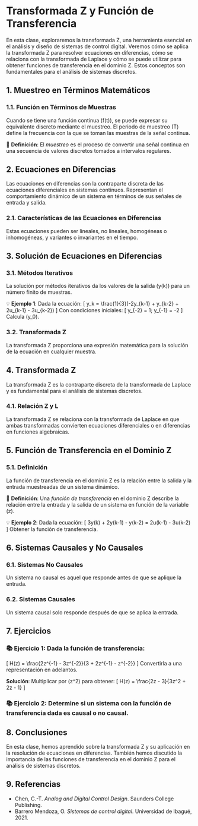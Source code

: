 # Transformada Z y Función de Transferencia

En esta clase, exploraremos la transformada Z, una herramienta esencial en el análisis y diseño de sistemas de control digital. Veremos cómo se aplica la transformada Z para resolver ecuaciones en diferencias, cómo se relaciona con la transformada de Laplace y cómo se puede utilizar para obtener funciones de transferencia en el dominio Z. Estos conceptos son fundamentales para el análisis de sistemas discretos.

## 1. Muestreo en Términos Matemáticos

### 1.1. Función en Términos de Muestras
Cuando se tiene una función continua \(f(t)\), se puede expresar su equivalente discreto mediante el muestreo. El periodo de muestreo \(T\) define la frecuencia con la que se toman las muestras de la señal continua.

🔑 **Definición**: El *muestreo* es el proceso de convertir una señal continua en una secuencia de valores discretos tomados a intervalos regulares.

## 2. Ecuaciones en Diferencias

Las ecuaciones en diferencias son la contraparte discreta de las ecuaciones diferenciales en sistemas continuos. Representan el comportamiento dinámico de un sistema en términos de sus señales de entrada y salida.

### 2.1. Características de las Ecuaciones en Diferencias
Estas ecuaciones pueden ser lineales, no lineales, homogéneas o inhomogéneas, y variantes o invariantes en el tiempo.

## 3. Solución de Ecuaciones en Diferencias

### 3.1. Métodos Iterativos
La solución por métodos iterativos da los valores de la salida \(y(k)\) para un número finito de muestras.

💡 **Ejemplo 1**:
Dada la ecuación:
\[ y_k = \frac{1}{3}(-2y_{k-1} + y_{k-2} + 2u_{k-1} - 3u_{k-2}) \]
Con condiciones iniciales:
\[ y_{-2} = 1; y_{-1} = -2 \]
Calcula \(y_0\).

### 3.2. Transformada Z
La transformada Z proporciona una expresión matemática para la solución de la ecuación en cualquier muestra.

## 4. Transformada Z

La transformada Z es la contraparte discreta de la transformada de Laplace y es fundamental para el análisis de sistemas discretos.

### 4.1. Relación Z y L
La transformada Z se relaciona con la transformada de Laplace en que ambas transformadas convierten ecuaciones diferenciales o en diferencias en funciones algebraicas.

## 5. Función de Transferencia en el Dominio Z

### 5.1. Definición
La función de transferencia en el dominio Z es la relación entre la salida y la entrada muestreadas de un sistema dinámico.

🔑 **Definición**: Una *función de transferencia* en el dominio Z describe la relación entre la entrada y la salida de un sistema en función de la variable \(z\).

💡 **Ejemplo 2**:
Dada la ecuación:
\[ 3y(k) + 2y(k-1) - y(k-2) = 2u(k-1) - 3u(k-2) \]
Obtener la función de transferencia.

## 6. Sistemas Causales y No Causales

### 6.1. Sistemas No Causales
Un sistema no causal es aquel que responde antes de que se aplique la entrada.

### 6.2. Sistemas Causales
Un sistema causal solo responde después de que se aplica la entrada.

## 7. Ejercicios

### 📚 **Ejercicio 1**: Dada la función de transferencia:
\[ H(z) = \frac{2z^{-1} - 3z^{-2}}{3 + 2z^{-1} - z^{-2}} \]
Convertirla a una representación en adelantos.

**Solución**:
Multiplicar por \(z^2\) para obtener:
\[ H(z) = \frac{2z - 3}{3z^2 + 2z - 1} \]

### 📚 **Ejercicio 2**: Determine si un sistema con la función de transferencia dada es causal o no causal.

## 8. Conclusiones

En esta clase, hemos aprendido sobre la transformada Z y su aplicación en la resolución de ecuaciones en diferencias. También hemos discutido la importancia de las funciones de transferencia en el dominio Z para el análisis de sistemas discretos.

## 9. Referencias

- Chen, C.-T. *Analog and Digital Control Design*. Saunders College Publishing.
- Barrero Mendoza, O. *Sistemas de control digital*. Universidad de Ibagué, 2021.